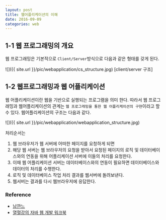 ```yaml
---
layout: post
title: 웹어플리케이션의 이해
date: 2016-09-09
categories: web
---
```


## 1-1 웹 프로그래밍의 개요
웹 프로그래밍은 기본적으로 `Client/Server`방식으로 다음과 같은 형태를 갖게 된다.

![]({{ site.url }}/pic/webapplication/cs_structure.jpg)
[client/server 구조]

## 1-2 웹프로그래밍과 웹 어플리케이션

웹 어플리케이션이란 웹을 기반으로 실행되는 프로그램을 의미 한다. 따라서 웹 프로그래밍과 웹어플리케이션의 관계는 `웹 프로그래밍을 통한 웹 어플리케이션의 구현`이라고 할 수 있다. 웹어플리케이션의 구조는 다음과 같다.

![]({{ site.url }}/pic/webapplication/webapplication_structure.jpg)

처리순서는

1. 웹 브라우저가 웹 서버에 어떠한 페이지를 요청하게 되면
2. 해당 웹 서버는 웹 브라우저의 요청을 받아서 요청된 페이지의 로직 및 데이터베이스와의 연동을 위해 어플리케이션 서버에 이들의 처리를 요청한다.
3. 이때 웹 어플리케이션 서버는 데이터베이스와의 연동이 필요하면 데이터베이스와 데이터의 처리를 수행한다.
4. 로직 및 데이터베이스 작업 처리 결과를 웹서버에 돌려보낸다.
5. 웹서버는 결과를 다시 웹브라우저에 응답한다.

### Reference
- [남깐느](http://knkky.tistory.com/28)
- [열혈강의 자바 웹 개발 워크북](http://www.yes24.com/24/Goods/13159413?Acode=101)
